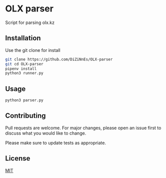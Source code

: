 # OLX parser

Script for parsing olx.kz

## Installation

Use the git clone for install

```bash
git clone https://github.com/DiZiNnEs/OLX-parser
git cd OLX-parser
pipenv install
python3 runner.py
```

## Usage

```bash
python3 parser.py
```

## Contributing
Pull requests are welcome. For major changes, please open an issue first to discuss what you would like to change.

Please make sure to update tests as appropriate.

## License
[MIT](https://choosealicense.com/licenses/mit/)


